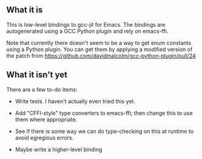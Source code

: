## What it is

This is low-level bindings to gcc-jit for Emacs.  The bindings are
autogenerated using a GCC Python plugin and rely on emacs-ffi.

Note that currently there doesn't seem to be a way to get enum
constants using a Python plugin.  You can get them by applying
a modified version of the patch from
https://github.com/davidmalcolm/gcc-python-plugin/pull/24

## What it isn't yet

There are a few to-do items:

* Write tests.  I haven't actually even tried this yet.

* Add "CFFI-style" type converters to emacs-ffi; then change this to
  use them where appropriate.

* See if there is some way we can do type-checking on this at runtime
  to avoid egregious errors.

* Maybe write a higher-level binding
